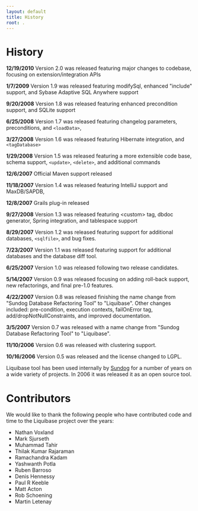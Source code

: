 ```yaml
---
layout: default
title: History
root: .
---
```


# History #
**12/19/2010** Version 2.0 was released featuring major changes to codebase, focusing on extension/integration APIs

**1/7/2009** Version 1.9 was released featuring modifySql, enhanced "include" support, and Sybase Adaptive SQL Anywhere support

**9/20/2008** Version 1.8 was released featuring enhanced precondition support, and SQLite support

**6/25/2008** Version 1.7 was released featuring changelog parameters, preconditions, and `<loadData>`,

**3/27/2008** Version 1.6 was released featuring Hibernate integration, and `<tagDatabase>`

**1/29/2008** Version 1.5 was released featuring a more extensible code base, schema support, `<update>`, `<delete>`, and additional commands

**12/6/2007** Official Maven support released

**11/18/2007** Version 1.4 was released featuring IntelliJ support and MaxDB/SAPDB, 

**12/8/2007** Grails plug-in released

**9/27/2008** Version 1.3 was released featuring &lt;custom&gt; tag, dbdoc generator, Spring integration, and tablespace support

**8/29/2007** Version 1.2 was released featuring support for additional databases, `<sqlfile>`, and bug fixes.

**7/23/2007** Version 1.1 was released featuring support for additional databases and the database diff tool.

**6/25/2007** Version 1.0 was released following two release candidates.

**5/14/2007** Version 0.9 was released focusing on adding roll-back support, new refactorings, and final pre-1.0 features.

**4/22/2007** Version 0.8 was released finishing the name change from "Sundog Database Refactoring Tool" to "Liquibase". Other changes included: pre-condition, execution contexts, failOnError tag, add/dropNotNullConstraints, and improved documentation.

**3/5/2007** Version 0.7 was released with a name change from "Sundog Database Refactoring Tool" to "Liquibase".

**11/10/2006** Version 0.6 was released with clustering support.

**10/16/2006** Version 0.5 was released and the license changed to LGPL.

Liquibase tool has been used internally by [Sundog](http://www.sundog.net) for a number of years on a wide variety of projects. In 2006 it was released it as an open source tool.
 

# Contributors #

We would like to thank the following people who have contributed code and time to the Liquibase project over the years:

  * Nathan Voxland
  * Mark Sjurseth
  * Muhammad Tahir
  * Thilak Kumar Rajaraman
  * Ramachandra Kadam
  * Yashwanth Potla
  * Ruben Barroso
  * Denis Hennessy
  * Paul R Keeble
  * Matt Acton
  * Rob Schoening
  * Martin Letenay